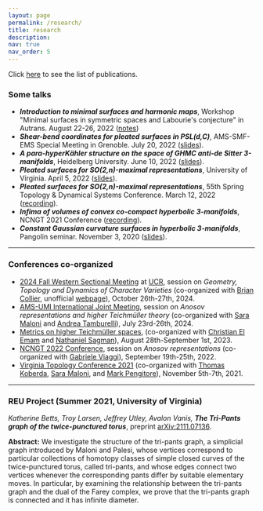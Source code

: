 ```yaml
---
layout: page
permalink: /research/
title: research
description:
nav: true
nav_order: 5
---
```

Click [here](/publications/) to see the list of publications.


### Some talks

+ ***Introduction to minimal surfaces and harmonic maps***, Workshop "Minimal surfaces in symmetric spaces and Labourie's conjecture" in Autrans. August 22-26, 2022 ([notes](https://drive.google.com/file/d/1fxvrFa1ogJ2LM0JLW-QivMh0XWdTCWyZ/view?usp=sharing))
+ ***Shear-bend coordinates for pleated surfaces in PSL(d,C)***, AMS-SMF-EMS Special Meeting in Grenoble. July 20, 2022 ([slides](https://drive.google.com/file/d/15tBP2lM8juvsnd7KZUg88UxZuVCbIR8Y/view?usp=sharing)).
+ ***A para-hyperKähler structure on the space of GHMC anti-de Sitter 3-manifolds***, Heidelberg University. June 10, 2022 ([slides](https://drive.google.com/file/d/1YfFiV57Z1mnRmT_wn9kP2hpBw370jx89/view?usp=sharing)).
+ ***Pleated surfaces for SO(2,n)-maximal representations***, University of Virginia. April 5, 2022 ([slides](https://drive.google.com/file/d/1IwPQi_J7Ueiz6LHt8GWyt6n7xgV9oDxQ/view?usp=sharing)).
+ ***Pleated surfaces for SO(2,n)-maximal representations***, 55th Spring Topology & Dynamical Systems Conference. March 12, 2022 ([recording](ttps://drive.google.com/file/d/1-bLn86AweyDhBKDvSQJkbXeWCF-pSSJz/view?usp=sharing)).
+ ***Infima of volumes of convex co-compact hyperbolic 3-manifolds***, NCNGT 2021 Conference ([recording](https://www.youtube.com/watch?v=OFIMlu_Utg4&t=748s&ab_channel=FilippoMazzoli)).
+ ***Constant Gaussian curvature surfaces in hyperbolic 3-manifolds***, Pangolin seminar. November 3, 2020 ([slides](https://drive.google.com/file/d/1qlDo5RKAPJfav1BPDBNOpJ-NTOxnAAzr/view?usp=sharing)).

---

### Conferences co-organized

+ [2024 Fall Western Sectional Meeting](https://www.ams.org/meetings/sectional/2304_program.html) at [UCR](https://mathdept.ucr.edu/), session on _Geometry, Topology and Dynamics of Character Varieties_ (co-organized with [Brian Collier](https://sites.google.com/view/brian-collier/home), unofficial [webpage](/amsucr2024/)), October 26th-27th, 2024.
+ [AMS-UMI International Joint Meeting](https://umi.dm.unibo.it/jm-umi-ams/), session on _Anosov representations and higher Teichmüller theory_ (co-organized with [Sara Maloni](https://sites.google.com/view/sara-maloni) and [Andrea Tamburelli](https://pagine.dm.unipi.it/~a019210/index.html)), July 23rd-26th, 2024.
+ [Metrics on higher Teichmüller spaces](https://sites.google.com/view/frejus-2023/home), (co-organized with [Christian El Emam](https://math.uni.lu/elemam/) and [Nathaniel Sagman](https://sites.google.com/view/nathanielsagman/home)), August 28th-September 1st, 2023.
+ [NCNGT 2022 Conference](https://www.ncngt.org/), session on _Anosov representations_ (co-organized with [Gabriele Viaggi](https://www.mathi.uni-heidelberg.de/~gviaggi/)), September 19th-25th, 2022.
+ [Virginia Topology Conference 2021](https://filippomazzoli.github.io/conferences/VTC2021/index.html) (co-organized with [Thomas Koberda](https://sites.google.com/view/koberdat),  [Sara Maloni](https://sites.google.com/view/sara-maloni), and [Mark Pengitore](https://pengitore.weebly.com/)), November 5th-7th, 2021.

---

### REU Project (Summer 2021, University of Virginia)

_Katherine Betts, Troy Larsen, Jeffrey Utley, Avalon Vanis,_ ***The Tri-Pants graph of the twice-punctured torus***, preprint [arXiv:2111.07136](https://arxiv.org/abs/2111.07136).

**Abstract:** We investigate the structure of the tri-pants graph, a simplicial graph introduced by Maloni and Palesi, whose vertices correspond to particular collections of homotopy classes of simple closed curves of the twice-punctured torus, called tri-pants, and whose edges connect two vertices whenever the corresponding pants differ by suitable elementary moves. In particular, by examining the relationship between the tri-pants graph and the dual of the Farey complex, we prove that the tri-pants graph is connected and it has infinite diameter.
